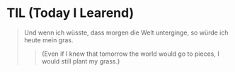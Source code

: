 # TIL (Today I Learend)

> Und wenn ich wüsste, dass morgen die Welt unterginge, so würde ich heute mein gras.
>> (Even if I knew that tomorrow the world would go to pieces, I would still plant my grass.)

